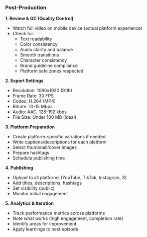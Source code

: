 ### Post-Production

**1. Review & QC (Quality Control)**

- Watch full video on mobile device (actual platform experience)
- Check for:
  - Text readability
  - Color consistency
  - Audio clarity and balance
  - Smooth transitions
  - Character consistency
  - Brand guideline compliance
  - Platform safe zones respected

**2. Export Settings**

- Resolution: 1080x1920 (9:16)
- Frame Rate: 30 FPS
- Codec: H.264 (MP4)
- Bitrate: 10-15 Mbps
- Audio: AAC, 128-192 kbps
- File Size: Under 100 MB (ideal)

**3. Platform Preparation**

- Create platform-specific variations if needed
- Write captions/descriptions for each platform
- Select thumbnail/cover images
- Prepare hashtags
- Schedule publishing time

**4. Publishing**

- Upload to all platforms (YouTube, TikTok, Instagram, X)
- Add titles, descriptions, hashtags
- Set visibility (public)
- Monitor initial engagement

**5. Analytics & Iteration**

- Track performance metrics across platforms
- Note what works (high engagement, completion rate)
- Identify areas for improvement
- Apply learnings to next episode
